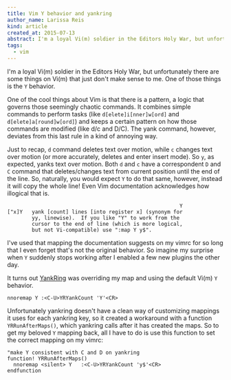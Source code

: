 ```yaml
---
title: Vim Y behavior and yankring
author_name: Larissa Reis
kind: article
created_at: 2015-07-13
abstract: I'm a loyal Vi(m) soldier in the Editors Holy War, but unfortunately there are some things on Vi(m) that just don't make sense to me. One of those things is the Y behavior.
tags:
  - vim
---
```


I'm a loyal Vi(m) soldier in the Editors Holy War, but unfortunately there are
some things on Vi(m) that just don't make sense to me. One of those things is
the `Y` behavior.

One of the cool things about Vim is that there is a pattern, a logic that
governs those seemingly chaotic commands. It combines simple commands to perform
tasks (like `d[elete]i[nner]w[ord]` and `d[elete]a[round]w[ord]`) and keeps a
certain pattern on how those commands are modified (like d/c and D/C). The yank
command, however, deviates from this last rule in a kind of annoying way.

Just to recap, `d` command deletes text over motion, while `c` changes text over
motion (or more accurately, deletes and enter insert mode). So `y`, as expected,
yanks text over motion. Both `d` and `c` have a correspondent `D` and `C`
command that deletes/changes text from current position until the end of the
line. So, naturally, you would expect `Y` to do that same, however, instead it
will copy the whole line! Even Vim documentation acknowledges how illogical that
is.

                                                            Y
    ["x]Y   yank [count] lines [into register x] (synonym for
            yy, linewise).  If you like "Y" to work from the
            cursor to the end of line (which is more logical,
            but not Vi-compatible) use ":map Y y$".

I've used that mapping the documentation suggests on my vimrc for so long that I
even forget that's not the original behavior. So imagine my surprise when `Y`
suddenly stops working after I enabled a few new plugins the other day.

It turns out [YankRing](http://www.vim.org/scripts/script.php?script_id=1234)
was overriding my map and using the default Vi(m) `Y` behavior.

    nnoremap Y :<C-U>YRYankCount 'Y'<CR>

Unfortunately yankring doesn't have a clean way of customizing mappings it uses
for each yankring key, so it created a workaround with a function
`YRRunAfterMaps()`, which yankring calls after it has created the maps. So to
get my beloved `Y` mapping back, all I have to do is use this function to set
the correct mapping on my vimrc:

    "make Y consistent with C and D on yankring
    function! YRRunAfterMaps()
      nnoremap <silent> Y   :<C-U>YRYankCount 'y$'<CR>
    endfunction


